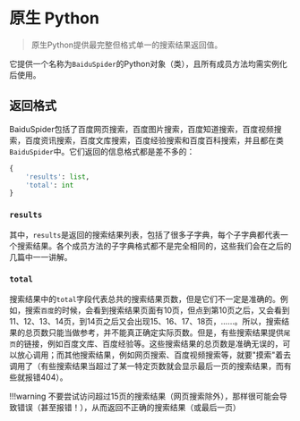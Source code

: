 # 原生 Python

> 原生Python提供最完整但格式单一的搜索结果返回值。

它提供一个名称为`BaiduSpider`的Python对象（类），且所有成员方法均需实例化后使用。

## 返回格式
BaiduSpider包括了百度网页搜索，百度图片搜索，百度知道搜索，百度视频搜索，百度资讯搜索，百度文库搜索，百度经验搜索和百度百科搜索，并且都在类`BaiduSpider`中。它们返回的信息格式都是差不多的：

```python
{
    'results': list,
    'total': int
}
```

### `results`

其中，`results`是返回的搜索结果列表，包括了很多子字典，每个子字典都代表一个搜索结果。各个成员方法的子字典格式都不是完全相同的，这些我们会在之后的几篇中一一讲解。


### `total`
搜索结果中的`total`字段代表总共的搜索结果页数，但是它们不一定是准确的。例如，搜索`百度`的时候，会看到搜索结果页面有10页，但点到第10页之后，又会看到11、12、13、14页，到14页之后又会出现15、16、17、18页，……。所以，搜索结果的总页数只能当做参考，并不能真正确定实际页数。但是，有些搜索结果提供`尾页`的链接，例如百度文库、百度经验等。这些搜索结果的总页数是准确无误的，可以放心调用；而其他搜索结果，例如网页搜索、百度视频搜索等，就要"摸索"着去调用了（有些搜索结果当超过了某一特定页数就会显示最后一页的搜索结果，而有些就报错404）。


!!!warning
    不要尝试访问超过15页的搜索结果（网页搜索除外），那样很可能会导致错误（甚至报错！），从而返回不正确的搜索结果（或最后一页）